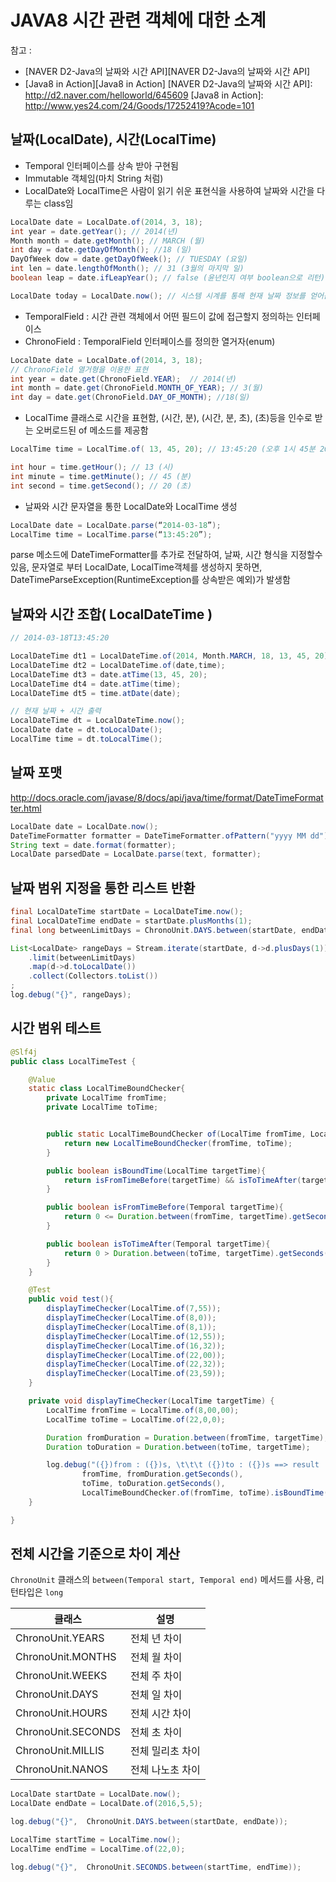 # JAVA8 시간 관련 객체에 대한 소계
참고 :
* [NAVER D2-Java의 날짜와 시간 API][NAVER D2-Java의 날짜와 시간 API]
* [Java8 in Action][Java8 in Action]
[NAVER D2-Java의 날짜와 시간 API]: http://d2.naver.com/helloworld/645609
[Java8 in Action]: http://www.yes24.com/24/Goods/17252419?Acode=101


## 날짜(LocalDate), 시간(LocalTime)
- Temporal 인터페이스를 상속 받아 구현됨
- Immutable 객체임(마치 String 처럼)
- LocalDate와 LocalTime은 사람이 읽기 쉬운 표현식을 사용하여 날짜와 시간을 다루는 class임
```java
LocalDate date = LocalDate.of(2014, 3, 18);
int year = date.getYear(); // 2014(년)
Month month = date.getMonth(); // MARCH (월)
int day = date.getDayOfMonth(); //18 (일)
DayOfWeek dow = date.getDayOfWeek(); // TUESDAY (요일)
int len = date.lengthOfMonth(); // 31 (3월의 마지막 일)
boolean leap = date.ifLeapYear(); // false (윤년인지 여부 boolean으로 리턴)

LocalDate today = LocalDate.now(); // 시스템 시계를 통해 현재 날짜 정보를 얻어옴
```

- TemporalField : 시간 관련 객체에서 어떤 필드이 값에 접근할지 정의하는 인터페이스
- ChronoField : TemporalField 인터페이스를 정의한 열거자(enum)

```java
LocalDate date = LocalDate.of(2014, 3, 18);
// ChronoField 열거형을 이용한 표현
int year = date.get(ChronoField.YEAR);  // 2014(년)
int month = date.get(ChronoField.MONTH_OF_YEAR); // 3(월)
int day = date.get(ChronoField.DAY_OF_MONTH); //18(일)
```
- LocalTime 클래스로 시간을 표현함, (시간, 분), (시간, 분, 초), (초)등을 인수로 받는 오버로드된 of 메소드를 제공함

```java
LocalTime time = LocalTime.of( 13, 45, 20); // 13:45:20 (오후 1시 45분 20초)

int hour = time.getHour(); // 13 (시)
int minute = time.getMinute(); // 45 (분)
int second = time.getSecond(); // 20 (초)
```

- 날짜와 시간 문자열을 통한 LocalDate와 LocalTime 생성
```java
LocalDate date = LocalDate.parse(“2014-03-18”);
LocalTime time = LocalTime.parse(“13:45:20”);
```
parse 메소드에 DateTimeFormatter를 추가로 전달하여, 날짜, 시간 형식을 지정할수 있음, 문자열로 부터 LocalDate, LocalTime객체를 생성하지 못하면, DateTimeParseException(RuntimeException를 상속받은 예외)가 발생함


## 날짜와 시간 조합( LocalDateTime )
```java
// 2014-03-18T13:45:20

LocalDateTime dt1 = LocalDateTime.of(2014, Month.MARCH, 18, 13, 45, 20);
LocalDateTime dt2 = LocalDateTime.of(date,time);
LocalDateTime dt3 = date.atTime(13, 45, 20);
LocalDateTime dt4 = date.atTime(time);
LocalDateTime dt5 = time.atDate(date);

// 현재 날짜 + 시간 출력
LocalDateTime dt = LocalDateTime.now();
LocalDate date = dt.toLocalDate();
LocalTime time = dt.toLocalTime();
```


## 날짜 포맷
http://docs.oracle.com/javase/8/docs/api/java/time/format/DateTimeFormatter.html
```java
LocalDate date = LocalDate.now();
DateTimeFormatter formatter = DateTimeFormatter.ofPattern("yyyy MM dd");
String text = date.format(formatter);
LocalDate parsedDate = LocalDate.parse(text, formatter);
```

## 날짜 범위 지정을 통한 리스트 반환
```java
final LocalDateTime startDate = LocalDateTime.now();
final LocalDateTime endDate = startDate.plusMonths(1);
final long betweenLimitDays = ChronoUnit.DAYS.between(startDate, endDate) + 1;

List<LocalDate> rangeDays = Stream.iterate(startDate, d->d.plusDays(1))
	.limit(betweenLimitDays)
	.map(d->d.toLocalDate())
	.collect(Collectors.toList())
;
log.debug("{}", rangeDays);

```

## 시간 범위 테스트
```java
@Slf4j
public class LocalTimeTest {

    @Value
    static class LocalTimeBoundChecker{
        private LocalTime fromTime;
        private LocalTime toTime;


        public static LocalTimeBoundChecker of(LocalTime fromTime, LocalTime toTime){
            return new LocalTimeBoundChecker(fromTime, toTime);
        }

        public boolean isBoundTime(LocalTime targetTime){
            return isFromTimeBefore(targetTime) && isToTimeAfter(targetTime);
        }

        public boolean isFromTimeBefore(Temporal targetTime){
            return 0 <= Duration.between(fromTime, targetTime).getSeconds();
        }

        public boolean isToTimeAfter(Temporal targetTime){
            return 0 > Duration.between(toTime, targetTime).getSeconds();
        }
    }

    @Test
    public void test(){
        displayTimeChecker(LocalTime.of(7,55));
        displayTimeChecker(LocalTime.of(8,0));
        displayTimeChecker(LocalTime.of(8,1));
        displayTimeChecker(LocalTime.of(12,55));
        displayTimeChecker(LocalTime.of(16,32));
        displayTimeChecker(LocalTime.of(22,00));
        displayTimeChecker(LocalTime.of(22,32));
        displayTimeChecker(LocalTime.of(23,59));
    }

    private void displayTimeChecker(LocalTime targetTime) {
        LocalTime fromTime = LocalTime.of(8,00,00);
        LocalTime toTime = LocalTime.of(22,0,0);

        Duration fromDuration = Duration.between(fromTime, targetTime);
        Duration toDuration = Duration.between(toTime, targetTime);

        log.debug("({})from : ({})s, \t\t\t ({})to : ({})s ==> result : {}",
                fromTime, fromDuration.getSeconds(),
                toTime, toDuration.getSeconds(),
                LocalTimeBoundChecker.of(fromTime, toTime).isBoundTime(targetTime));
    }

}
```

## 전체 시간을 기준으로 차이 계산
```ChronoUnit``` 클래스의 ```between(Temporal start, Temporal end)``` 메서드를 사용, 리턴타입은 ```long```

| 클래스 | 설명 |
| --- | --- |
| ChronoUnit.YEARS | 전체 년 차이 |
| ChronoUnit.MONTHS | 전체 월 차이 |
| ChronoUnit.WEEKS | 전체 주 차이 |
| ChronoUnit.DAYS | 전체 일 차이 |
| ChronoUnit.HOURS | 전체 시간 차이 |
| ChronoUnit.SECONDS | 전체 초 차이 |
| ChronoUnit.MILLIS | 전체 밀리초 차이 |
| ChronoUnit.NANOS | 전체 나노초 차이 |

```java
LocalDate startDate = LocalDate.now();
LocalDate endDate = LocalDate.of(2016,5,5);

log.debug("{}",  ChronoUnit.DAYS.between(startDate, endDate));

LocalTime startTime = LocalTime.now();
LocalTime endTime = LocalTime.of(22,0);

log.debug("{}",  ChronoUnit.SECONDS.between(startTime, endTime));
```
